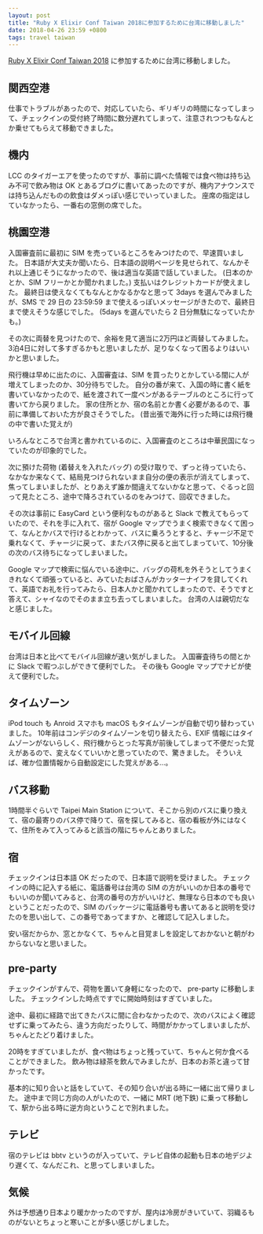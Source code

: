 ```yaml
---
layout: post
title: "Ruby X Elixir Conf Taiwan 2018に参加するために台湾に移動しました"
date: 2018-04-26 23:59 +0800
tags: travel taiwan
---
```

[Ruby X Elixir Conf Taiwan 2018](https://2018.rubyconf.tw/) に参加するために台湾に移動しました。

<!--more-->

## 関西空港

仕事でトラブルがあったので、対応していたら、ギリギリの時間になってしまって、チェックインの受付終了時間に数分遅れてしまって、注意されつつもなんとか乗せてもらえて移動できました。

## 機内

LCC のタイガーエアを使ったのですが、事前に調べた情報では食べ物は持ち込み不可で飲み物は OK とあるブログに書いてあったのですが、機内アナウンスでは持ち込んだものの飲食はダメっぽい感じでいっていました。
座席の指定はしていなかったら、一番右の窓側の席でした。

## 桃園空港

入国審査前に最初に SIM を売っているところをみつけたので、早速買いました。
日本語が大丈夫か聞いたら、日本語の説明ページを見せられて、なんかそれ以上通じそうになかったので、後は適当な英語で話していました。
(日本のかとか、SIM フリーかとか聞かれました。)
支払いはクレジットカードが使えました。
最終日は使えなくてもなんとかなるかなと思って 3days を選んでみましたが、SMS で 29 日の 23:59:59 まで使えるっぽいメッセージがきたので、最終日まで使えそうな感じでした。
(5days を選んでいたら 2 日分無駄になっていたかも。)

その次に両替を見つけたので、余裕を見て適当に2万円ほど両替してみました。
3泊4日に対して多すぎるかもと思いましたが、足りなくなって困るよりはいいかと思いました。

飛行機は早めに出たのに、入国審査は、SIM を買ったりとかしている間に人が増えてしまったのか、30分待ちでした。
自分の番が来て、入国の時に書く紙を書いていなかったので、紙を渡されて一度ペンがあるテーブルのところに行って書いてから戻りました。
家の住所とか、宿の名前とか書く必要があるので、事前に準備しておいた方が良さそうでした。
(昔出張で海外に行った時には飛行機の中で書いた覚えが)

いろんなところで台湾と書かれているのに、入国審査のところは中華民国になっていたのが印象的でした。

次に預けた荷物 (着替えを入れたバッグ) の受け取りで、ずっと待っていたら、なかなか来なくて、結局見つけられないまま自分の便の表示が消えてしまって、焦ってしまいましたが、とりあえず誰か間違えてないかなと思って、ぐるっと回って見たところ、途中で降ろされているのをみつけて、回収できました。

その次は事前に EasyCard という便利なものがあると Slack で教えてもらっていたので、それを手に入れて、宿が Google マップでうまく検索できなくて困って、なんとかバスで行けるとわかって、バスに乗ろうとすると、チャージ不足で乗れなくて、チャージに戻って、またバス停に戻ると出てしまっていて、10分後の次のバス待ちになってしまいました。

Google マップで検索に悩んでいる途中に、バッグの荷札を外そうとしてうまくきれなくて頑張っていると、みていたおばさんがカッターナイフを貸してくれて、英語でお礼を行ってみたら、日本人かと聞かれてしまったので、そうですと答えて、シャイなのでそのまま立ち去ってしまいました。
台湾の人は親切だなと感じました。

## モバイル回線

台湾は日本と比べてモバイル回線が速い気がしました。
入国審査待ちの間とかに Slack で暇つぶしができて便利でした。
その後も Google マップでナビが使えて便利でした。

## タイムゾーン

iPod touch も Anroid スマホも macOS もタイムゾーンが自動で切り替わっていました。
10年前はコンデジのタイムゾーンを切り替えたら、EXIF 情報にはタイムゾーンがないらしく、飛行機からとった写真が前後してしまって不便だった覚えがあるので、変えなくていいかと思っていたので、驚きました。
そういえば、確か位置情報から自動設定にした覚えがある…。

## バス移動

1時間半ぐらいで Taipei Main Station について、そこから別のバスに乗り換えて、宿の最寄りのバス停で降りて、宿を探してみると、宿の看板が外にはなくて、住所をみて入ってみると該当の階にちゃんとありました。

## 宿

チェックインは日本語 OK だったので、日本語で説明を受けました。
チェックインの時に記入する紙に、電話番号は台湾の SIM の方がいいのか日本の番号でもいいのか聞いてみると、台湾の番号の方がいいけど、無理なら日本のでも良いということだったので、SIM のパッケージに電話番号も書いてあると説明を受けたのを思い出して、この番号であってますか、と確認して記入しました。

安い宿だからか、窓とかなくて、ちゃんと目覚ましを設定しておかないと朝がわからないなと思いました。

## pre-party

チェックインがすんで、荷物を置いて身軽になったので、 pre-party に移動しました。
チェックインした時点ですでに開始時刻はすぎていました。

途中、最初に経路で出てきたバスに間に合わなかったので、次のバスによく確認せずに乗ってみたら、違う方向だったりして、時間がかかってしまいましたが、ちゃんとたどり着けました。

20時をすぎていましたが、食べ物はちょっと残っていて、ちゃんと何か食べることができました。
飲み物は緑茶を飲んでみましたが、日本のお茶と違って甘かったです。

基本的に知り合いと話をしていて、その知り合いが出る時に一緒に出て帰りました。
途中まで同じ方向の人がいたので、一緒に MRT (地下鉄) に乗って移動して、駅から出る時に逆方向ということで別れました。

## テレビ

宿のテレビは bbtv というのが入っていて、テレビ自体の起動も日本の地デジより遅くて、なんだこれ、と思ってしまいました。

## 気候

外は予想通り日本より暖かかったのですが、屋内は冷房がきいていて、羽織るものがないとちょっと寒いことが多い感じがしました。
